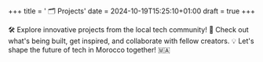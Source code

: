 +++
title = ' 🗂️ Projects'
date = 2024-10-19T15:25:10+01:00
draft = true
+++

🛠️
Explore innovative projects from the local tech community! 🚀 Check out what's being built, get inspired, and collaborate with fellow creators. 💡 Let's shape the future of tech in Morocco together! 🇲🇦